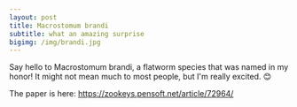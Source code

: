 ```yaml
---
layout: post
title: Macrostomum brandi
subtitle: what an amazing surprise
bigimg: /img/brandi.jpg
---
```


Say hello to Macrostomum brandi, a flatworm species that was named in my honor!
It might not mean much to most people, but I'm really excited. 😊

The paper is here:
https://zookeys.pensoft.net/article/72964/